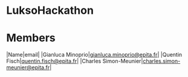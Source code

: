 # LuksoHackathon

# Members

|Name|email|
|Gianluca Minoprio|gianluca.minoprio@epita.fr|
|Quentin Fisch|quentin.fisch@epita.fr|
|Charles Simon-Meunier|charles.simon-meunier@epita.fr|